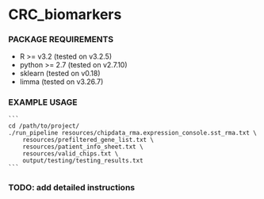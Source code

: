 # CRC_biomarkers
### PACKAGE REQUIREMENTS
* R >= v3.2 (tested on v3.2.5)
* python >= 2.7 (tested on v2.7.10)
* sklearn (tested on v0.18)
* limma (tested on v3.26.7)
### EXAMPLE USAGE
    ```
    cd /path/to/project/
    ./run_pipeline resources/chipdata_rma.expression_console.sst_rma.txt \
        resources/prefiltered_gene_list.txt \
        resources/patient_info_sheet.txt \
        resources/valid_chips.txt \
        output/testing/testing_results.txt
    ```

### TODO: add detailed instructions
